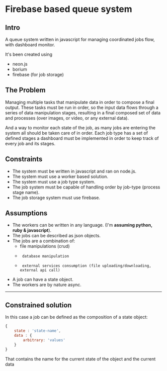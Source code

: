 # Firebase based queue system

## Intro
A queue system written in javascript for managing coordinated jobs flow, with
dashboard monitor.

It's been created using

*   neon.js
*   borium
*   firebase (for job storage)

## The Problem

Managing multiple tasks that manipulate data in order to compose a final output.
These tasks must be run in order, so the input data flows through a series of
data manipulation stages, resulting in a final composed set of data and
processes (over images, or video, or any external data).

And a way to monitor each state of the job, as many jobs are entering the system
all should be taken care of in order.
Each job type has a set of defined stages a dashboard must be implemented in
order to keep track of every job and its stages.

## Constraints

*   The system must be written in javascript and ran on node.js.
*   The system must use a worker based solution.
*   The system must use a job type system.
*   The job system must be capable of handling order by job-type (process stage name).
*   The job storage system must use firebase.

## Assumptions

*   The workers can be written in any language. (I'm **assuming python, ruby & javascript**).
*   The jobs can be described as json objects.
*   The jobs are a combination of:
    *   file manipulations (crud)
    *      database manipulation
    *      external services consumption (file uploading/downloading, external api call)
*   A job can have a state object.
*   The workers are by nature async.

---

## Constrained solution









In this case a job can be defined as the composition of a state object:

```javascript
{
    state : 'state-name',
    data : {
        arbitrary: 'values'
    }
}
```

That contains the name for the current state of the object and the current data